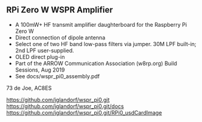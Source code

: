 

## RPi Zero W WSPR Amplifier

 - A 100mW+ HF transmit amplifier daughterboard for the Raspberry Pi Zero W
 - Direct connection of dipole antenna
 - Select one of two HF band low-pass filters via jumper.  30M LPF built-in; 2nd LPF user-supplied.
 - OLED direct plug-in
 - Part of the ARROW Communication Association (w8rp.org) Build Sessions, Aug 2019
 - See docs/wspr_pi0_assembly.pdf
 
 73 de Joe, AC8ES

https://github.com/jglandorf/wspr_pi0.git
https://github.com/jglandorf/wspr_pi0.git/docs
https://github.com/jglandorf/wspr_pi0.git/RPi0_usdCardImage